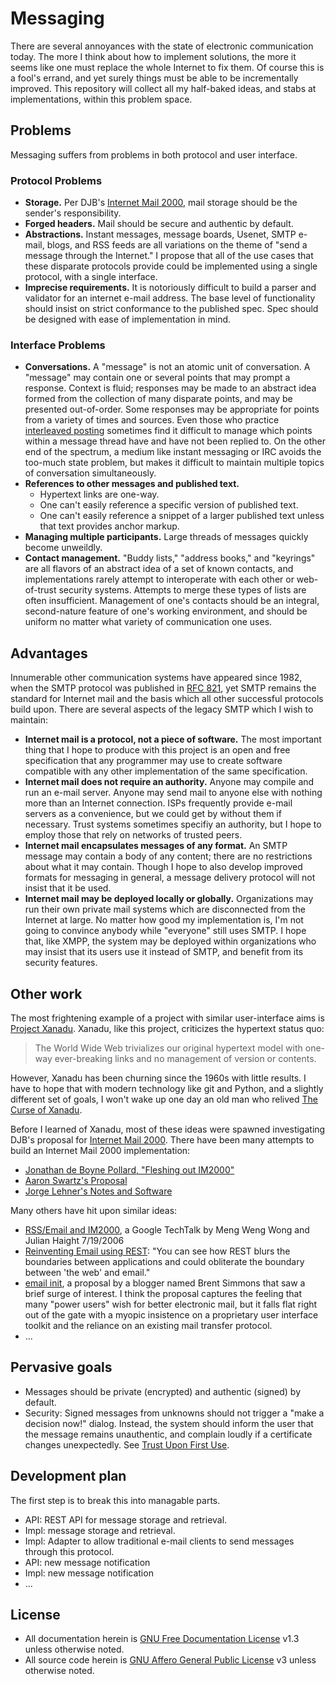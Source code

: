 # Messaging

There are several annoyances with the state of electronic communication today. The more I think about how to implement solutions, the more it seems like one must replace the whole Internet to fix them. Of course this is a fool's errand, and yet surely things must be able to be incrementally improved. This repository will collect all my half-baked ideas, and stabs at implementations, within this problem space.

## Problems

Messaging suffers from problems in both protocol and user interface.

### Protocol Problems

- **Storage.** Per DJB's [Internet Mail 2000][], mail storage should be the sender's responsibility.
- **Forged headers.** Mail should be secure and authentic by default.
- **Abstractions.** Instant messages, message boards, Usenet, SMTP e-mail, blogs, and RSS feeds are all variations on the theme of "send a message through the Internet." I propose that all of the use cases that these disparate protocols provide could be implemented using a single protocol, with a single interface.
- **Imprecise requirements.** It is notoriously difficult to build a parser and validator for an internet e-mail address. The base level of functionality should insist on strict conformance to the published spec. Spec should be designed with ease of implementation in mind.

### Interface Problems

- **Conversations.** A "message" is not an atomic unit of conversation. A "message" may contain one or several points that may prompt a response. Context is fluid; responses may be made to an abstract idea formed from the collection of many disparate points, and may be presented out-of-order. Some responses may be appropriate for points from a variety of times and sources. Even those who practice [interleaved posting][] sometimes find it difficult to manage which points within a message thread have and have not been replied to. On the other end of the spectrum, a medium like instant messaging or IRC avoids the too-much state problem, but makes it difficult to maintain multiple topics of conversation simultaneously.
- **References to other messages and published text.**
	- Hypertext links are one-way. 
	- One can't easily reference a specific version of published text.
	- One can't easily reference a snippet of a larger published text unless that text provides anchor markup.
- **Managing multiple participants.** Large threads of messages quickly become unweildly. 
- **Contact management.** "Buddy lists," "address books," and "keyrings" are all flavors of an abstract idea of a set of known contacts, and implementations rarely attempt to interoperate with each other or web-of-trust security systems. Attempts to merge these types of lists are often insufficient. Management of one's contacts should be an integral, second-nature feature of one's working environment, and should be uniform no matter what variety of communication one uses.

[interleaved posting]: http://en.wikipedia.org/wiki/Posting_style#Interleaved_style

## Advantages

Innumerable other communication systems have appeared since 1982, when the SMTP protocol was published in [RFC 821][], yet SMTP remains the standard for Internet mail and the basis which all other successful protocols build upon. There are several aspects of the legacy SMTP which I wish to maintain:

- **Internet mail is a protocol, not a piece of software.** The most important thing that I hope to produce with this project is an open and free specification that any programmer may use to create software compatible with any other implementation of the same specification.
- **Internet mail does not require an authority.** Anyone may compile and run an e-mail server. Anyone may send mail to anyone else with nothing more than an Internet connection. ISPs frequently provide e-mail servers as a convenience, but we could get by without them if necessary. Trust systems sometimes specifiy an authority, but I hope to employ those that rely on networks of trusted peers.
- **Internet mail encapsulates messages of any format.** An SMTP message may contain a body of any content; there are no restrictions about what it may contain. Though I hope to also develop improved formats for messaging in general, a message delivery protocol will not insist that it be used.
- **Internet mail may be deployed locally or globally.** Organizations may run their own private mail systems which are disconnected from the Internet at large. No matter how good my implementation is, I'm not going to convince anybody while "everyone" still uses SMTP. I hope that, like XMPP, the system may be deployed within organizations who may insist that its users use it instead of SMTP, and benefit from its security features.

[RFC 821]: http://www.faqs.org/rfcs/rfc821.html

## Other work

The most frightening example of a project with similar user-interface aims is [Project Xanadu][]. Xanadu, like this project, criticizes the hypertext status quo:

> The World Wide Web trivializes our original hypertext model with one-way ever-breaking links and no management of version or contents.

However, Xanadu has been churning since the 1960s with little results. I have to hope that with modern technology like git and Python, and a slightly different set of goals, I won't wake up one day an old man who relived [The Curse of Xanadu][].

Before I learned of Xanadu, most of these ideas were spawned investigating DJB's proposal for [Internet Mail 2000][]. There have been many attempts to build an Internet Mail 2000 implementation:

- [Jonathan de Boyne Pollard, "Fleshing out IM2000"](http://homepages.tesco.net./~J.deBoynePollard/Proposals/IM2000/)
- [Aaron Swartz's Proposal](http://www.aaronsw.com/2002/im2000)
- [Jorge Lehner's Notes and Software](http://www.magma.com.ni/~jorge/index_2.html)

Many others have hit upon similar ideas:

- [RSS/Email and IM2000][], a Google TechTalk by Meng Weng Wong and Julian Haight 7/19/2006
- [Reinventing Email using REST][]: "You can see how REST blurs the boundaries between applications and could obliterate the boundary between 'the web' and email."
- [email init][], a proposal by a blogger named Brent Simmons that saw a brief surge of interest. I think the proposal captures the feeling that many "power users" wish for better electronic mail, but it falls flat right out of the gate with a myopic insistence on a proprietary user interface toolkit and the reliance on an existing mail transfer protocol.
- ...

[Internet Mail 2000]: http://cr.yp.to/im2000.html
[Project Xanadu]: http://xanadu.com
[RSS/Email and IM2000]: http://www.youtube.com/watch?v=Kp79SZaKcLg
[Reinventing Email using REST]: http://www.prescod.net/rest/restmail/
[The Curse of Xanadu]: http://www.wired.com/wired/archive/3.06/xanadu_pr.html
[email init]: http://inessential.com/2010/01/16/email_init

## Pervasive goals

- Messages should be private (encrypted) and authentic (signed) by default.
- Security: Signed messages from unknowns should not trigger a "make a decision now!" dialog. Instead, the system should inform the user that the message remains unauthentic, and complain loudly if a certificate changes unexpectedly. See [Trust Upon First Use][].

[Trust Upon First Use]: http://en.wikipedia.org/wiki/User:Dotdotike/Trust_Upon_First_Use

## Development plan

The first step is to break this into managable parts.

- API: REST API for message storage and retrieval.
- Impl: message storage and retrieval.
- Impl: Adapter to allow traditional e-mail clients to send messages through this protocol.
- API: new message notification
- Impl: new message notification
- ...

## License

- All documentation herein is [GNU Free Documentation License][] v1.3 unless otherwise noted.
- All source code herein is [GNU Affero General Public License][] v3 unless otherwise noted.

[GNU Free Documentation License]: http://www.gnu.org/licenses/fdl.html
[GNU Affero General Public License]: http://www.gnu.org/licenses/agpl.html
